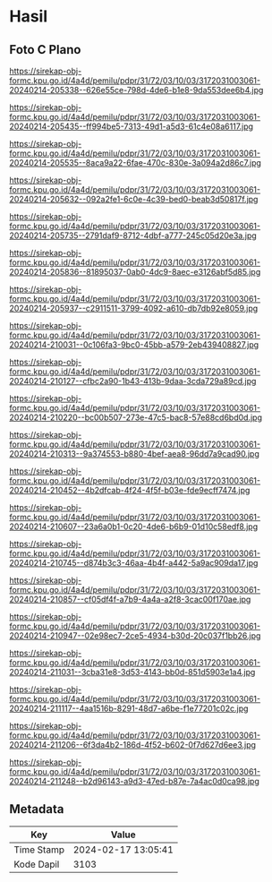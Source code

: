 # Hasil

## Foto C Plano

https://sirekap-obj-formc.kpu.go.id/4a4d/pemilu/pdpr/31/72/03/10/03/3172031003061-20240214-205338--626e55ce-798d-4de6-b1e8-9da553dee6b4.jpg

https://sirekap-obj-formc.kpu.go.id/4a4d/pemilu/pdpr/31/72/03/10/03/3172031003061-20240214-205435--ff994be5-7313-49d1-a5d3-61c4e08a6117.jpg

https://sirekap-obj-formc.kpu.go.id/4a4d/pemilu/pdpr/31/72/03/10/03/3172031003061-20240214-205535--8aca9a22-6fae-470c-830e-3a094a2d86c7.jpg

https://sirekap-obj-formc.kpu.go.id/4a4d/pemilu/pdpr/31/72/03/10/03/3172031003061-20240214-205632--092a2fe1-6c0e-4c39-bed0-beab3d50817f.jpg

https://sirekap-obj-formc.kpu.go.id/4a4d/pemilu/pdpr/31/72/03/10/03/3172031003061-20240214-205735--2791daf9-8712-4dbf-a777-245c05d20e3a.jpg

https://sirekap-obj-formc.kpu.go.id/4a4d/pemilu/pdpr/31/72/03/10/03/3172031003061-20240214-205836--81895037-0ab0-4dc9-8aec-e3126abf5d85.jpg

https://sirekap-obj-formc.kpu.go.id/4a4d/pemilu/pdpr/31/72/03/10/03/3172031003061-20240214-205937--c2911511-3799-4092-a610-db7db92e8059.jpg

https://sirekap-obj-formc.kpu.go.id/4a4d/pemilu/pdpr/31/72/03/10/03/3172031003061-20240214-210031--0c106fa3-9bc0-45bb-a579-2eb439408827.jpg

https://sirekap-obj-formc.kpu.go.id/4a4d/pemilu/pdpr/31/72/03/10/03/3172031003061-20240214-210127--cfbc2a90-1b43-413b-9daa-3cda729a89cd.jpg

https://sirekap-obj-formc.kpu.go.id/4a4d/pemilu/pdpr/31/72/03/10/03/3172031003061-20240214-210220--bc00b507-273e-47c5-bac8-57e88cd6bd0d.jpg

https://sirekap-obj-formc.kpu.go.id/4a4d/pemilu/pdpr/31/72/03/10/03/3172031003061-20240214-210313--9a374553-b880-4bef-aea8-96dd7a9cad90.jpg

https://sirekap-obj-formc.kpu.go.id/4a4d/pemilu/pdpr/31/72/03/10/03/3172031003061-20240214-210452--4b2dfcab-4f24-4f5f-b03e-fde9ecff7474.jpg

https://sirekap-obj-formc.kpu.go.id/4a4d/pemilu/pdpr/31/72/03/10/03/3172031003061-20240214-210607--23a6a0b1-0c20-4de6-b6b9-01d10c58edf8.jpg

https://sirekap-obj-formc.kpu.go.id/4a4d/pemilu/pdpr/31/72/03/10/03/3172031003061-20240214-210745--d874b3c3-46aa-4b4f-a442-5a9ac909da17.jpg

https://sirekap-obj-formc.kpu.go.id/4a4d/pemilu/pdpr/31/72/03/10/03/3172031003061-20240214-210857--cf05df4f-a7b9-4a4a-a2f8-3cac00f170ae.jpg

https://sirekap-obj-formc.kpu.go.id/4a4d/pemilu/pdpr/31/72/03/10/03/3172031003061-20240214-210947--02e98ec7-2ce5-4934-b30d-20c037f1bb26.jpg

https://sirekap-obj-formc.kpu.go.id/4a4d/pemilu/pdpr/31/72/03/10/03/3172031003061-20240214-211031--3cba31e8-3d53-4143-bb0d-851d5903e1a4.jpg

https://sirekap-obj-formc.kpu.go.id/4a4d/pemilu/pdpr/31/72/03/10/03/3172031003061-20240214-211117--4aa1516b-8291-48d7-a6be-f1e77201c02c.jpg

https://sirekap-obj-formc.kpu.go.id/4a4d/pemilu/pdpr/31/72/03/10/03/3172031003061-20240214-211206--6f3da4b2-186d-4f52-b602-0f7d627d6ee3.jpg

https://sirekap-obj-formc.kpu.go.id/4a4d/pemilu/pdpr/31/72/03/10/03/3172031003061-20240214-211248--b2d96143-a9d3-47ed-b87e-7a4ac0d0ca98.jpg


## Metadata

| Key        | Value               |
| ---------- | ------------------- |
| Time Stamp | 2024-02-17 13:05:41 |
| Kode Dapil | 3103                |



